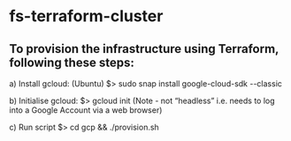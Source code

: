 # fs-terraform-cluster

## To provision the infrastructure using Terraform, following these steps:

a) Install gcloud: (Ubuntu) $> sudo snap install google-cloud-sdk --classic

b) Initialise gcloud: $> gcloud init (Note - not “headless” i.e. needs to log into a Google Account via a web browser)

c) Run script $> cd gcp && ./provision.sh 

